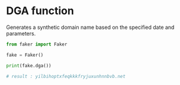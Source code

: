 # **DGA** function

Generates a synthetic domain name based on the specified date and parameters.

```py
from faker import Faker

fake = Faker()

print(fake.dga())

# result : yilbihoptxfeqkkkfryjuxunhnnbvb.net
```
